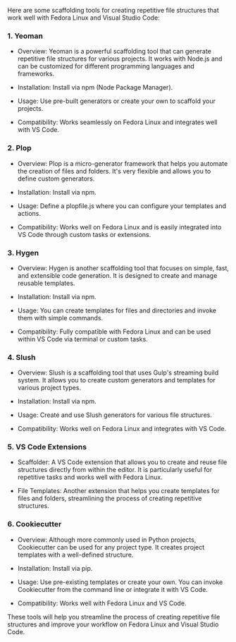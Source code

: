 Here are some scaffolding tools for creating repetitive file structures that work well with Fedora Linux and Visual Studio Code:

### 1. Yeoman

- Overview: Yeoman is a powerful scaffolding tool that can generate repetitive file structures for various projects. It works with Node.js and can be customized for different programming languages and frameworks.

- Installation: Install via npm (Node Package Manager).

- Usage: Use pre-built generators or create your own to scaffold your projects.

- Compatibility: Works seamlessly on Fedora Linux and integrates well with VS Code.

### 2. Plop

- Overview: Plop is a micro-generator framework that helps you automate the creation of files and folders. It's very flexible and allows you to define custom generators.

- Installation: Install via npm.

- Usage: Define a plopfile.js where you can configure your templates and actions.

- Compatibility: Works well on Fedora Linux and is easily integrated into VS Code through custom tasks or extensions.

### 3. Hygen

- Overview: Hygen is another scaffolding tool that focuses on simple, fast, and extensible code generation. It is designed to create and manage reusable templates.

- Installation: Install via npm.

- Usage: You can create templates for files and directories and invoke them with simple commands.

- Compatibility: Fully compatible with Fedora Linux and can be used within VS Code via terminal or custom tasks.

### 4. Slush

- Overview: Slush is a scaffolding tool that uses Gulp's streaming build system. It allows you to create custom generators and templates for various project types.

- Installation: Install via npm.

- Usage: Create and use Slush generators for various file structures.

- Compatibility: Works well on Fedora Linux and integrates with VS Code.

### 5. VS Code Extensions

- Scaffolder: A VS Code extension that allows you to create and reuse file structures directly from within the editor. It is particularly useful for repetitive tasks and works well with Fedora Linux.

- File Templates: Another extension that helps you create templates for files and folders, streamlining the process of creating repetitive structures.

### 6. Cookiecutter

- Overview: Although more commonly used in Python projects, Cookiecutter can be used for any project type. It creates project templates with a well-defined structure.

- Installation: Install via pip.

- Usage: Use pre-existing templates or create your own. You can invoke Cookiecutter from the command line or integrate it with VS Code.

- Compatibility: Works well with Fedora Linux and VS Code.

These tools will help you streamline the process of creating repetitive file structures and improve your workflow on Fedora Linux and Visual Studio Code.